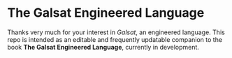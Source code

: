 # The Galsat Engineered Language
Thanks very much for your interest in *Galsat*, an engineered language. This repo is intended as an editable and frequently updatable companion to the book **The Galsat Engineered Language**, currently in development.
